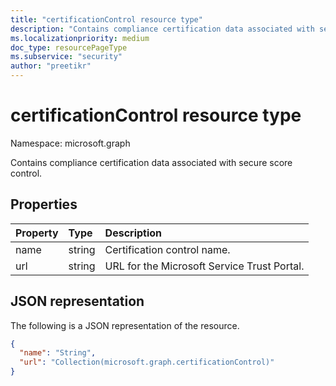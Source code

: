 ```yaml
---
title: "certificationControl resource type"
description: "Contains compliance certification data associated with secure score control."
ms.localizationpriority: medium
doc_type: resourcePageType
ms.subservice: "security"
author: "preetikr"
---
```


# certificationControl resource type

Namespace: microsoft.graph

Contains compliance certification data associated with secure score control.

## Properties

|Property |Type |Description |
|:--|:--|:--|
|name | string | Certification control name. |
|url | string | URL for the Microsoft Service Trust Portal. |

## JSON representation

The following is a JSON representation of the resource.

<!-- {
  "blockType": "resource",
  "optionalProperties": [

  ],
  "@odata.type": "microsoft.graph.certificationControl"
}-->

```json
{
  "name": "String",
  "url": "Collection(microsoft.graph.certificationControl)"
}
```


<!-- {
  "type": "#page.annotation",
  "description": "certificationControl resource",
  "keywords": "",
  "section": "documentation",
  "tocPath": ""
}-->


